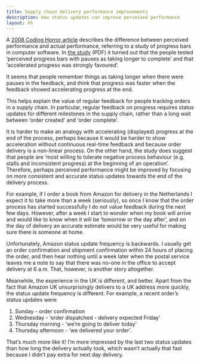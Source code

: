 ```yaml
---
title: Supply chain delivery performance improvements
description: How status updates can improve perceived performance
layout: hh
---
```


A [2008 Coding Horror article](http://blog.codinghorror.com/actual-performance-perceived-performance/) describes the difference between perceived performance and actual performance, referring to a study of progress bars in computer software. In [the study](http://chrisharrison.net/projects/progressbars/ProgBarHarrison.pdf) (PDF) it turned out that the people tested ‘perceived progress bars with pauses as taking longer to complete’ and that ‘accelerated progress was strongly favoured’.

It seems that people remember things as taking longer when there were pauses in the feedback, and think that progress was faster when the feedback showed accelerating progress at the end.

This helps explain the value of regular feedback for people tracking orders in a supply chain. In particular, regular feedback on progress requires status updates for different milestones in the supply chain, rather than a long wait between ‘order created’ and ‘order complete’.

It is harder to make an analogy with accelerating (displayed) progress at the end of the process, perhaps because it would be harder to show acceleration without continuous real-time feedback and because order delivery is a non-linear process. On the other hand, the study does suggest that people are ‘most willing to tolerate negative process behaviour (e.g. stalls and inconsistent progress) at the beginning of an operation’. Therefore, perhaps perceived performance might be improved by focusing on more consistent and accurate status updates towards the end of the delivery process.

For example, if I order a book from Amazon for delivery in the Netherlands I expect it to take more than a week (seriously), so once I know that the order process has started successfully I do not value feedback during the next few days. However, after a week I start to wonder when my book will arrive and would like to know when it will be ‘tomorrow or the day after’, and on the day of delivery an accurate estimate would be very useful for making sure there is someone at home.

Unfortunately, Amazon status update frequency is backwards. I usually get an order confirmation and shipment confirmation within 24 hours of placing the order, and then hear nothing until a week later when the postal service leaves me a note to say that there was no-one in the office to accept delivery at 6 a.m. That, however, is another story altogether.

Meanwhile, the experience in the UK is different, and better. Apart from the fact that Amazon UK unsurprisingly delivers to a UK address more quickly, the status update frequency is different. For example, a recent order’s status updates were:

1. Sunday - order confirmation
2. Wednesday - ‘order dispatched - delivery expected Friday’
3. Thursday morning - ‘we’re going to deliver today’
4. Thursday afternoon - ‘we delivered your order’.

That’s much more like it! I’m more impressed by the last two status updates than how long the delivery actually took, which wasn’t actually that fast because I didn’t pay extra for next day delivery.

